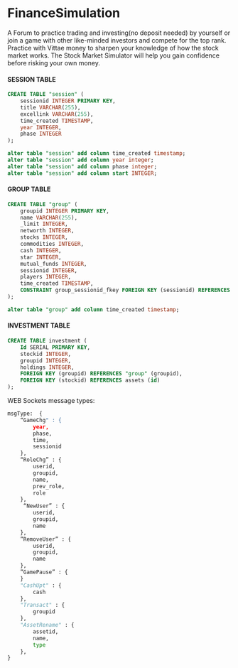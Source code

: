 # FinanceSimulation
A Forum to practice trading and investing(no deposit needed) by yourself or join a game with other  like-minded investors and compete for the top rank. Practice with Vittae money to sharpen your knowledge of how the stock market  works. The Stock Market Simulator will help you gain confidence before risking your own money.

<h4>SESSION TABLE</h4>

```sql
CREATE TABLE "session" (
    sessionid INTEGER PRIMARY KEY,
    title VARCHAR(255),
    excellink VARCHAR(255),
    time_created TIMESTAMP,
    year INTEGER,
    phase INTEGER
);
```
```sql
alter table "session" add column time_created timestamp;
alter table "session" add column year integer;
alter table "session" add column phase integer;
alter table "session" add column start INTEGER;
```
<h4>GROUP TABLE</h4>

```sql
CREATE TABLE "group" (
    groupid INTEGER PRIMARY KEY,
    name VARCHAR(255),
    _limit INTEGER,
    networth INTEGER,
    stocks INTEGER,
    commodities INTEGER,
    cash INTEGER,
    star INTEGER,
    mutual_funds INTEGER,
    sessionid INTEGER,
    players INTEGER,
    time_created TIMESTAMP,
    CONSTRAINT group_sessionid_fkey FOREIGN KEY (sessionid) REFERENCES "session"(sessionid)
);
```
```sql
alter table "group" add column time_created timestamp;
```
<h4>INVESTMENT TABLE</h4>

```sql
CREATE TABLE investment (
    Id SERIAL PRIMARY KEY,
    stockid INTEGER,
    groupid INTEGER,
    holdings INTEGER,
    FOREIGN KEY (groupid) REFERENCES "group" (groupid),
    FOREIGN KEY (stockid) REFERENCES assets (id)
);
```
WEB Sockets message types:
```python
msgType:  {
    “GameChg" : {
        year,
        phase,
        time,
        sessionid
    },
    “RoleChg” : {
        userid,
        groupid,
        name,
        prev_role,
        role
    },
     “NewUser” : {
        userid,
        groupid,
        name
    },
    ”RemoveUser” : {
        userid,
        groupid,
        name
    },
    ”GamePause” : {
    }
    "CashUpt" : {
        cash
    },
    "Transact" : {
        groupid
    },
    "AssetRename" : {
        assetid,
        name,
        type
    },
}
```
